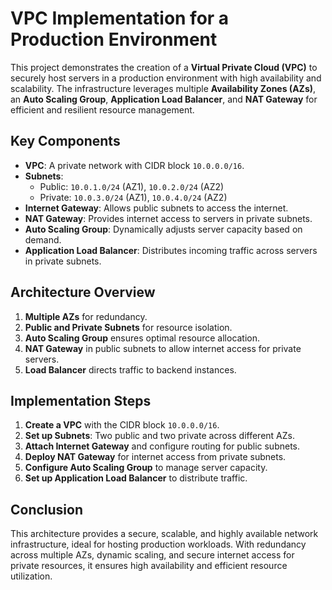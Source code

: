 # VPC Implementation for a Production Environment

This project demonstrates the creation of a **Virtual Private Cloud (VPC)** to securely host servers in a production environment with high availability and scalability. The infrastructure leverages multiple **Availability Zones (AZs)**, an **Auto Scaling Group**, **Application Load Balancer**, and **NAT Gateway** for efficient and resilient resource management.

## Key Components

- **VPC**: A private network with CIDR block `10.0.0.0/16`.
- **Subnets**: 
  - Public: `10.0.1.0/24` (AZ1), `10.0.2.0/24` (AZ2)
  - Private: `10.0.3.0/24` (AZ1), `10.0.4.0/24` (AZ2)
- **Internet Gateway**: Allows public subnets to access the internet.
- **NAT Gateway**: Provides internet access to servers in private subnets.
- **Auto Scaling Group**: Dynamically adjusts server capacity based on demand.
- **Application Load Balancer**: Distributes incoming traffic across servers in private subnets.

## Architecture Overview

1. **Multiple AZs** for redundancy.
2. **Public and Private Subnets** for resource isolation.
3. **Auto Scaling Group** ensures optimal resource allocation.
4. **NAT Gateway** in public subnets to allow internet access for private servers.
5. **Load Balancer** directs traffic to backend instances.

## Implementation Steps

1. **Create a VPC** with the CIDR block `10.0.0.0/16`.
2. **Set up Subnets**: Two public and two private across different AZs.
3. **Attach Internet Gateway** and configure routing for public subnets.
4. **Deploy NAT Gateway** for internet access from private subnets.
5. **Configure Auto Scaling Group** to manage server capacity.
6. **Set up Application Load Balancer** to distribute traffic.

## Conclusion

This architecture provides a secure, scalable, and highly available network infrastructure, ideal for hosting production workloads. With redundancy across multiple AZs, dynamic scaling, and secure internet access for private resources, it ensures high availability and efficient resource utilization.
